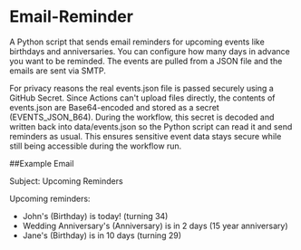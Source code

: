 # Email-Reminder
A Python script that sends email reminders for upcoming events like birthdays and anniversaries. You can configure how many days in advance you want to be reminded. The events are pulled from a JSON file and the emails are sent via SMTP.

For privacy reasons the real events.json file is passed securely using a GitHub Secret. Since Actions can't upload files directly, the contents of events.json are Base64-encoded and stored as a secret (EVENTS_JSON_B64). During the workflow, this secret is decoded and written back into data/events.json so the Python script can read it and send reminders as usual. This ensures sensitive event data stays secure while still being accessible during the workflow run.


##Example Email

Subject: Upcoming Reminders

Upcoming reminders:

- John's (Birthday) is today! (turning 34)
- Wedding Anniversary's (Anniversary) is in 2 days (15 year anniversary)
- Jane's (Birthday) is in 10 days (turning 29)
